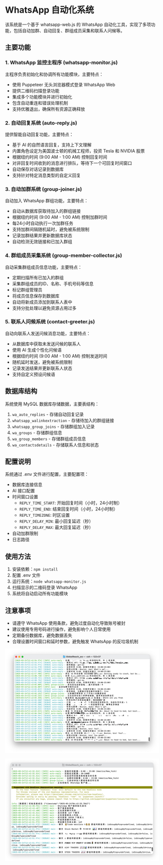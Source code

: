 # WhatsApp 自动化系统

该系统是一个基于 whatsapp-web.js 的 WhatsApp 自动化工具，实现了多项功能，包括自动加群、自动回复、群组成员采集和联系人问候等。

## 主要功能

### 1. WhatsApp 监控主程序 (whatsapp-monitor.js)

主程序负责初始化和协调所有功能模块，主要特点：

- 使用 Puppeteer 无头浏览器模式登录 WhatsApp Web
- 提供二维码扫描登录功能
- 集成多个功能模块并进行初始化
- 包含自动重连和错误处理机制
- 支持优雅退出，确保所有资源正确释放

### 2. 自动回复系统 (auto-reply.js)

提供智能自动回复功能，主要特点：

- 基于 AI 的自然语言回复，支持上下文理解
- 内置角色设定为美国波士顿的机械工程师，投资 Tesla 和 NVIDIA 股票
- 根据纽约时间 (9:00 AM - 1:00 AM) 控制回复时间
- 对非回复时间收到的消息进行排队，等待下一个可回复时间窗口
- 自动保存对话记录到数据库
- 支持针对特定消息类型的自定义回复

### 3. 自动加群系统 (group-joiner.js)

自动加入 WhatsApp 群组功能，主要特点：

- 自动从数据库获取待加入的群组链接
- 根据纽约时间 (9:00 AM - 1:00 AM) 控制加群时间
- 每24小时自动执行一次加群任务
- 支持加群间隔随机延时，避免被系统限制
- 记录加群结果并更新数据库状态
- 自动检测无效链接和已加入群组

### 4. 群组成员采集系统 (group-member-collector.js)

自动采集群组成员信息功能，主要特点：

- 定期扫描所有已加入的群组
- 采集群组成员的ID、名称、手机号码等信息
- 标记群组管理员
- 将成员信息保存到数据库
- 自动将新成员添加到联系人表中
- 支持分批处理以避免资源占用过多

### 5. 联系人问候系统 (contact-greeter.js)

自动向联系人发送问候消息功能，主要特点：

- 从数据库中获取未发送问候的联系人
- 使用 AI 生成个性化问候语
- 根据纽约时间 (9:00 AM - 1:00 AM) 控制发送时间
- 随机延时发送，避免被系统限制
- 记录发送结果并更新联系人状态
- 支持自定义预设问候语

## 数据库结构

系统使用 MySQL 数据库存储数据，主要表结构：

1. `wa_auto_replies` - 存储自动回复记录
2. `whatsapp_walinkextraction` - 存储待加入的群组链接
3. `whatsapp_group_joins` - 存储群组加入记录
4. `wa_groups` - 存储群组信息
5. `wa_group_members` - 存储群组成员信息
6. `wa_contactsdetails` - 存储联系人信息和状态

## 配置说明

系统通过 .env 文件进行配置，主要配置项：

- 数据库连接信息
- AI 接口配置
- 时间窗口设置
  - `REPLY_TIME_START`: 开始回复时间（小时，24小时制）
  - `REPLY_TIME_END`: 结束回复时间（小时，24小时制）
  - `REPLY_TIMEZONE`: 时区设置
  - `REPLY_DELAY_MIN`: 最小回复延迟（秒）
  - `REPLY_DELAY_MAX`: 最大回复延迟（秒）
- 自动加群限制
- 日志路径

## 使用方法

1. 安装依赖：`npm install`
2. 配置 .env 文件
3. 运行系统：`node whatsapp-monitor.js`
4. 扫描显示的二维码登录 WhatsApp
5. 系统将自动启动所有功能模块

## 注意事项

- 请遵守 WhatsApp 使用条款，避免过度自动化导致账号被封
- 建议使用专用号码进行操作，避免影响个人日常使用
- 定期备份数据库，避免数据丢失
- 合理设置时间窗口和延时参数，避免触发 WhatsApp 的反垃圾机制


![Xnip2025-03-24_12-55-42](Xnip2025-03-24_12-55-42.jpg)

![Xnip2025-03-24_12-56-23](Xnip2025-03-24_12-56-23.jpg)
